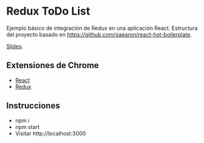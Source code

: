 # Redux ToDo List
Ejemplo básico de integración de Redux en una aplicación React.
Estructura del proyecto basado en https://github.com/gaearon/react-hot-boilerplate.

[Slides](https://github.com/rdiazv/simple-todos-redux-slides).

## Extensiones de Chrome

- [React](https://chrome.google.com/webstore/detail/react-developer-tools/fmkadmapgofadopljbjfkapdkoienihi)
- [Redux](https://chrome.google.com/webstore/detail/redux-devtools/lmhkpmbekcpmknklioeibfkpmmfibljd)


## Instrucciones
- npm i
- npm start
- Visitar http://localhost:3000
